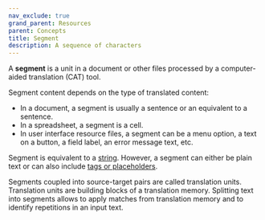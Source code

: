 ```yaml
---
nav_exclude: true
grand_parent: Resources
parent: Concepts
title: Segment
description: A sequence of characters
---
```


A **segment** is a unit in a document or other files processed by a computer-aided translation (CAT) tool.

Segment content depends on the type of translated content:

- In a document, a segment is usually a sentence or an equivalent to a sentence.
- In a spreadsheet, a segment is a cell.
- In user interface resource files, a segment can be a menu option, a text on a button, a field label, an error message text, etc.

Segment is equivalent to a [string](string.md). However, a segment can either be plain text or can also include [tags or placeholders](../applications/advanced-concepts/tags-and-placeholders.md).

Segments coupled into source-target pairs are called translation units. Translation units are building blocks of a translation memory.
Splitting text into segments allows to apply matches from translation memory and to identify repetitions in an input text.
